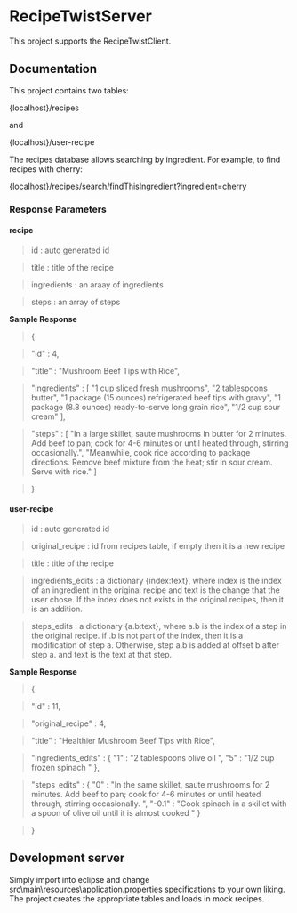 # RecipeTwistServer 

This project supports the RecipeTwistClient.

## Documentation

This project contains two tables: 

{localhost}/recipes

and 

{localhost}/user-recipe

The recipes database allows searching by ingredient. For example, to find recipes with cherry: 

{localhost}/recipes/search/findThisIngredient?ingredient=cherry

### Response Parameters

#### recipe

> id : auto generated id

> title : title of the recipe

> ingredients : an araay of ingredients

> steps : an array of steps

**Sample Response**
> {

> 	"id" : 4,

> 	"title" : "Mushroom Beef Tips with Rice",

> 	"ingredients" : [ "1 cup sliced fresh mushrooms", "2 tablespoons butter", "1 package (15 ounces) refrigerated beef tips with gravy", "1 package (8.8 ounces) ready-to-serve long grain rice", "1/2 cup sour cream" ],

> 	"steps" : [ "In a large skillet, saute mushrooms in butter for 2 minutes. Add beef to pan; cook for 4-6 minutes or until heated through, stirring occasionally.", "Meanwhile, cook rice according to package directions. Remove beef mixture from the heat; stir in sour cream. Serve with rice." ]

> }
	
#### user-recipe

> id : auto generated id

> original_recipe : id from recipes table, if empty then it is a new recipe

> title : title of the recipe

> ingredients_edits : a dictionary {index:text}, where index is the index of an ingredient in the original recipe and text is the change that the user chose. If the index does not exists in the original recipes, then it is an addition.

> steps_edits : a dictionary {a.b:text}, where a.b is the index of a step in the original recipe. if .b is not part of the index, then it is a modification of step a. Otherwise, step a.b is added at offset b after step a. and text is the text at that step.

**Sample Response**

> {

> 	"id" : 11,

> 	"original_recipe" : 4,

> 	"title" : "Healthier Mushroom Beef Tips with Rice",

> 	"ingredients_edits" : {
>       "1" : "2 tablespoons olive oil ",
>       "5" : "1/2 cup frozen spinach  "
>     },

> 	"steps_edits" :  {
>        "0" : "In the same skillet, saute mushrooms for 2 minutes. Add beef to pan; cook for 4-6 minutes or until heated through, stirring occasionally. ",
>        "-0.1" : "Cook spinach in a skillet with a spoon of olive oil until it is almost cooked "
>      }

> }

## Development server 

Simply import into eclipse and change src\main\resources\application.properties specifications to your own liking. The project creates the appropriate tables and loads in mock recipes.